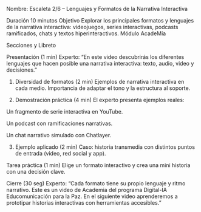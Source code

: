 
Nombre: Escaleta 2/6 – Lenguajes y Formatos de la Narrativa Interactiva


Duración
10 minutos
Objetivo
Explorar los principales formatos y lenguajes de la narrativa interactiva: videojuegos, series interactivas, podcasts ramificados, chats y textos hiperinteractivos.
Módulo
AcadeMía


Secciones y Libreto

Presentación (1 min)
Experto:
“En este video descubrirás los diferentes lenguajes que hacen posible una narrativa interactiva: texto, audio, video y decisiones.”

1. Diversidad de formatos (2 min)
Ejemplos de narrativa interactiva en cada medio.
Importancia de adaptar el tono y la estructura al soporte.

2. Demostración práctica (4 min)
El experto presenta ejemplos reales:

Un fragmento de serie interactiva en YouTube.

Un podcast con ramificaciones narrativas.

Un chat narrativo simulado con Chatlayer.

3. Ejemplo aplicado (2 min)
Caso: historia transmedia con distintos puntos de entrada (video, red social y app).

Tarea práctica (1 min)
Elige un formato interactivo y crea una mini historia con una decisión clave.

Cierre (30 seg)
Experto:
“Cada formato tiene su propio lenguaje y ritmo narrativo.
Este es un video de Academia del programa Digital-IA Educomunicación para la Paz.
En el siguiente video aprenderemos a prototipar historias interactivas con herramientas accesibles.”
